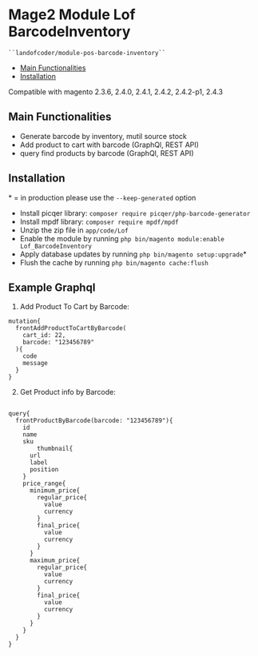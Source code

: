 # Mage2 Module Lof BarcodeInventory

    ``landofcoder/module-pos-barcode-inventory``

 - [Main Functionalities](#markdown-header-main-functionalities)
 - [Installation](#markdown-header-installation)

Compatible with magento 2.3.6, 2.4.0, 2.4.1, 2.4.2, 2.4.2-p1, 2.4.3

## Main Functionalities
- Generate barcode by inventory, mutil source stock
- Add product to cart with barcode (GraphQl, REST API)
- query find products by barcode (GraphQl, REST API)

## Installation
\* = in production please use the `--keep-generated` option

 - Install picqer library: `composer require picqer/php-barcode-generator`
 - Install  mpdf library: `composer require mpdf/mpdf`
 - Unzip the zip file in `app/code/Lof`
 - Enable the module by running `php bin/magento module:enable Lof_BarcodeInventory`
 - Apply database updates by running `php bin/magento setup:upgrade`\*
 - Flush the cache by running `php bin/magento cache:flush`


## Example Graphql

1. Add Product To Cart by Barcode:

```
mutation{
  frontAddProductToCartByBarcode(
    cart_id: 22,
    barcode: "123456789"
  ){
    code
    message
  }
}
```

2. Get Product info by Barcode:

```

query{
  frontProductByBarcode(barcode: "123456789"){
    id
    name
    sku
		thumbnail{
      url
      label
      position
    }
    price_range{
      minimum_price{
        regular_price{
          value
          currency
        }
        final_price{
          value
          currency
        }
      }
      maximum_price{
        regular_price{
          value
          currency
        }
        final_price{
          value
          currency
        }
      }
    }
  }
}
```